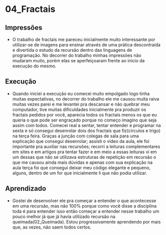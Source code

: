 # 04_Fractais

## Impressões

- O trabalho de fractais me pareceu inicialmente muito interessante por utilizar-se de imagens para ensinar através de uma prática
descontraída e divertida o estudo da recursão dentro das linguagens de programação. 
No decorrer do trabalho minhas impressões não mudaram muito, porém elas se aperfeiçoaram frente ao inicio da execução do mesmo.

## Execução 

- Quando iniciei a execução eu comecei muito empolgado logo tinha muitas expectativas, 
no decorrer do trabalho ele me causou muita raiva muitas vezes parei e me levantei pra descansar e não quebrar meu computador, 
tive muitas dificuldades inicialmente pra produzir os fractais pedidos por você, 
aparecia todos os fractais menos os que eu queria o que pode ser engraçado porque no começo imagino que seja assim com todos. 
Comecei real a sentar, tentar entender e programar na sexta e só consegui desenrolar dois dos fractais que fiz(círculos e trigo) 
na terça feira. Graças a junção com colegas de sala para uma explicação que consegui desenrolar; assisti o vídeo da aula, 
ele foi importante pra auxiliar nas recursões; recorri a leituras complementares em sites e em artigos pra tentar fazer e em meio a
essas leituras vi em um dessas que não se utilizava estruturas de repetição em recursão o que me causou ainda mais dúvidas e 
apenas com sua explicação na aula terça foi que consegui deixar meu código elegante e pequeno, alguns, 
dentro de um for que inicialmente li que não podia utilizar.

## Aprendizado 

- Gostei de desenvolver ele pra começar a entender o que acontecesse em uma recursão, 
mas não 100% porque como você disse a disciplina toda é para entender isso então começar a entender
nesse trabalho um pouco melhor já que já havia utilizado recursão na queimada(02_Queimada). 
Estou progressivamente aprendendo por mais que, as vezes, não saem todos certos.
